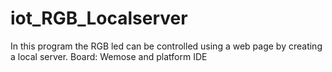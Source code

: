 # iot_RGB_Localserver
In this program the RGB led can be controlled  using a web page by creating a local server. Board: Wemose and platform IDE
